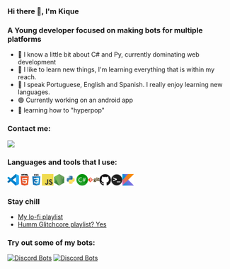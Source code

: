 ### Hi there 👋, I'm Kique 


### A Young developer focused on making bots for multiple platforms

- 🔭 I know a little bit about C# and Py, currently dominating web development
- 📕 I like to learn new things, I'm learning everything that is within my reach.
- 💬 I speak Portuguese, English and Spanish. I really enjoy learning new languages.
- 🟢 Currently working on an android app
- 🎵 learning how to "hyperpop"


### Contact me:

[<img align="left" width="22px" src="https://cdn.jsdelivr.net/npm/simple-icons@v3/icons/discord.svg" />][discord]

<br />


### Languages and tools that I use:

<img align="left" alt="Visual Studio Code" width="26px" src="https://raw.githubusercontent.com/github/explore/80688e429a7d4ef2fca1e82350fe8e3517d3494d/topics/visual-studio-code/visual-studio-code.png" />
<img align="left" alt="HTML5" width="26px" src="https://raw.githubusercontent.com/github/explore/80688e429a7d4ef2fca1e82350fe8e3517d3494d/topics/html/html.png" />
<img align="left" alt="CSS3" width="26px" src="https://raw.githubusercontent.com/github/explore/80688e429a7d4ef2fca1e82350fe8e3517d3494d/topics/css/css.png" />
<img align="left" alt="JavaScript" width="26px" src="https://raw.githubusercontent.com/github/explore/80688e429a7d4ef2fca1e82350fe8e3517d3494d/topics/javascript/javascript.png" />
<img align="left" alt="Node.js" width="26px" src="https://raw.githubusercontent.com/github/explore/80688e429a7d4ef2fca1e82350fe8e3517d3494d/topics/nodejs/nodejs.png" />
<img align="left" alt="SQL" width="26px" src="https://raw.githubusercontent.com/github/explore/80688e429a7d4ef2fca1e82350fe8e3517d3494d/topics/python/python.png" />
<img align="left" alt="MongoDB" width="26px" src="https://raw.githubusercontent.com/github/explore/80688e429a7d4ef2fca1e82350fe8e3517d3494d/topics/csharp/csharp.png" />
<img align="left" alt="Git" width="26px" src="https://raw.githubusercontent.com/github/explore/80688e429a7d4ef2fca1e82350fe8e3517d3494d/topics/git/git.png" />
<img align="left" alt="GitHub" width="26px" src="https://raw.githubusercontent.com/github/explore/78df643247d429f6cc873026c0622819ad797942/topics/github/github.png" />
<img align="left" alt="Terminal" width="26px" src="https://raw.githubusercontent.com/github/explore/80688e429a7d4ef2fca1e82350fe8e3517d3494d/topics/terminal/terminal.png" />
<img aling="left" alt="kt" width="26px" src="https://raw.githubusercontent.com/github/explore/80688e429a7d4ef2fca1e82350fe8e3517d3494d/topics/kotlin/kotlin.png" />



### Stay chill

- [My lo-fi playlist](https://open.spotify.com/playlist/1AVlLb0sqRFtTH7iQQWRai?si=15782a6aa00b46a8)
- [Humm Glitchcore playlist? Yes](https://open.spotify.com/playlist/0lHrrtCsl6XtdbQkRC1DS6?si=40578fc670ee4f49)



### Try out some of my bots:


[![Discord Bots](https://top.gg/api/widget/upvotes/825148859235827732.svg)](https://top.gg/bot/825148859235827732)
[![Discord Bots](https://top.gg/api/widget/upvotes/818887799104471100.svg)](https://top.gg/bot/818887799104471100)


<br />
<br />




[discord]: https://discord.gg/MgAhU9EXSH
[youtube]: https://www.youtube.com/channel/UCoDn2V0R6V6vuH2LyJrOT9Q
[kiki]: https://discord.com/oauth2/authorize?client_id=813800050987106326&permissions=8&scope=bot
[senko]: https://top.gg/bot/818887799104471100
[bottle]: https://top.gg/bot/825148859235827732
